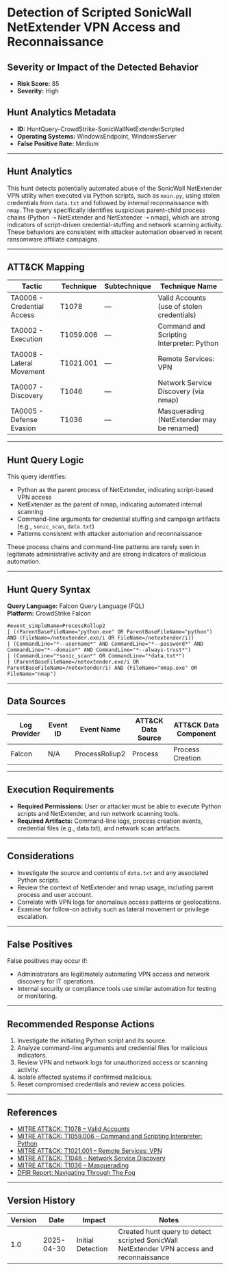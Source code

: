 # Detection of Scripted SonicWall NetExtender VPN Access and Reconnaissance

## Severity or Impact of the Detected Behavior
- **Risk Score:** 85
- **Severity:** High

## Hunt Analytics Metadata

- **ID:** HuntQuery-CrowdStrike-SonicWallNetExtenderScripted
- **Operating Systems:** WindowsEndpoint, WindowsServer
- **False Positive Rate:** Medium

---

## Hunt Analytics

This hunt detects potentially automated abuse of the SonicWall NetExtender VPN utility when executed via Python scripts, such as `main.py`, using stolen credentials from `data.txt` and followed by internal reconnaissance with `nmap`. The query specifically identifies suspicious parent-child process chains (Python ➝ NetExtender and NetExtender ➝ nmap), which are strong indicators of script-driven credential-stuffing and network scanning activity. These behaviors are consistent with attacker automation observed in recent ransomware affiliate campaigns.

---

## ATT&CK Mapping

| Tactic                        | Technique   | Subtechnique | Technique Name                                              |
|------------------------------|-------------|--------------|-------------------------------------------------------------|
| TA0006 - Credential Access    | T1078       | —            | Valid Accounts (use of stolen credentials)                  |
| TA0002 - Execution           | T1059.006   | —            | Command and Scripting Interpreter: Python                   |
| TA0008 - Lateral Movement    | T1021.001   | —            | Remote Services: VPN                                        |
| TA0007 - Discovery           | T1046       | —            | Network Service Discovery (via nmap)                        |
| TA0005 - Defense Evasion     | T1036       | —            | Masquerading (NetExtender may be renamed)                   |

---

## Hunt Query Logic

This query identifies:

- Python as the parent process of NetExtender, indicating script-based VPN access
- NetExtender as the parent of nmap, indicating automated internal scanning
- Command-line arguments for credential stuffing and campaign artifacts (e.g., `sonic_scan`, `data.txt`)
- Patterns consistent with attacker automation and reconnaissance

These process chains and command-line patterns are rarely seen in legitimate administrative activity and are strong indicators of malicious automation.

---

## Hunt Query Syntax

**Query Language:** Falcon Query Language (FQL)  
**Platform:** CrowdStrike Falcon

```fql
#event_simpleName=ProcessRollup2  
| ((ParentBaseFileName="python.exe" OR ParentBaseFileName="python") AND (FileName=/netextender.exe/i OR FileName=/netextender/i))  
| (CommandLine="*--username*" AND CommandLine="*--password*" AND CommandLine="*--domain*" AND CommandLine="*--always-trust*")  
| (CommandLine="*sonic_scan*" OR CommandLine="*data.txt*")  
| (ParentBaseFileName=/netextender.exe/i OR ParentBaseFileName=/netextender/i) AND (FileName="nmap.exe" OR FileName="nmap")    
```

---

## Data Sources

| Log Provider | Event ID | Event Name       | ATT&CK Data Source  | ATT&CK Data Component  |
|--------------|----------|------------------|---------------------|------------------------|
| Falcon       | N/A      | ProcessRollup2   | Process             | Process Creation       |

---

## Execution Requirements

- **Required Permissions:** User or attacker must be able to execute Python scripts and NetExtender, and run network scanning tools.
- **Required Artifacts:** Command-line logs, process creation events, credential files (e.g., data.txt), and network scan artifacts.

---

## Considerations

- Investigate the source and contents of `data.txt` and any associated Python scripts.
- Review the context of NetExtender and nmap usage, including parent process and user account.
- Correlate with VPN logs for anomalous access patterns or geolocations.
- Examine for follow-on activity such as lateral movement or privilege escalation.

---

## False Positives

False positives may occur if:

- Administrators are legitimately automating VPN access and network discovery for IT operations.
- Internal security or compliance tools use similar automation for testing or monitoring.

---

## Recommended Response Actions

1. Investigate the initiating Python script and its source.
2. Analyze command-line arguments and credential files for malicious indicators.
3. Review VPN and network logs for unauthorized access or scanning activity.
4. Isolate affected systems if confirmed malicious.
5. Reset compromised credentials and review access policies.

---

## References

- [MITRE ATT&CK: T1078 – Valid Accounts](https://attack.mitre.org/techniques/T1078/)
- [MITRE ATT&CK: T1059.006 – Command and Scripting Interpreter: Python](https://attack.mitre.org/techniques/T1059/006/)
- [MITRE ATT&CK: T1021.001 – Remote Services: VPN](https://attack.mitre.org/techniques/T1021/001/)
- [MITRE ATT&CK: T1046 – Network Service Discovery](https://attack.mitre.org/techniques/T1046/)
- [MITRE ATT&CK: T1036 – Masquerading](https://attack.mitre.org/techniques/T1036/)
- [DFIR Report: Navigating Through The Fog](https://thedfirreport.com/2025/04/28/navigating-through-the-fog/)

---

## Version History

| Version | Date       | Impact            | Notes                                                                                      |
|---------|------------|-------------------|--------------------------------------------------------------------------------------------|
| 1.0     | 2025-04-30 | Initial Detection | Created hunt query to detect scripted SonicWall NetExtender VPN access and reconnaissance   |
